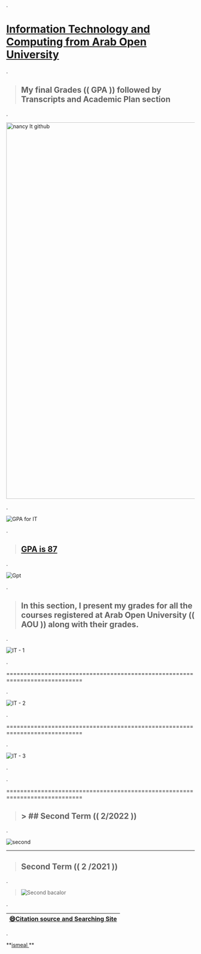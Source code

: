 

.


 # [Information Technology and Computing from Arab Open University](https://github.com/nancyalaswad90/nancyalaswad90/files/12479705/CrystalReportViewer1.pdf)

.



> ## My final Grades  (( GPA )) followed by Transcripts and Academic Plan section

.



<img width="1006" alt="nancy It github" src="https://github.com/nancyalaswad90/nancyalaswad90/assets/36210723/f5c9d0f1-384e-4239-bf7a-fb3bc315f9d0">


.


![GPA for IT](https://github.com/nancyalaswad90/nancyalaswad90/assets/36210723/10baf4d7-82e9-4d81-87b6-df48a35a8455)

.

> ## [GPA is 87 ](https://gpacalculator.net/gpa-scale/3-2-gpa/)


.

![Gpt](https://github.com/nancyalaswad90/nancyalaswad90/assets/36210723/ff3f9abc-87c5-4ed7-a8ce-6602065ebc55)

.



> ##  In this section, I present my grades for all the courses registered at Arab Open University  (( AOU ))  along with their grades.

.


![IT - 1](https://github.com/nancyalaswad90/nancyalaswad90/assets/36210723/7a82a0d7-d661-4dd3-8400-dc317f7c8d79)



.



============================================================================


.

![IT - 2](https://github.com/nancyalaswad90/nancyalaswad90/assets/36210723/c9e51c39-0b44-4bda-bb17-6d65679ddc18)

.


============================================================================

.


![IT - 3](https://github.com/nancyalaswad90/nancyalaswad90/assets/36210723/557076e7-5ff8-4336-904b-326c46da45cf)



.



.






============================================================================




> ## > ## Second Term  (( 2/2022 )) 

.


![second](https://user-images.githubusercontent.com/36210723/153417144-de0c4249-9854-4f57-8111-60701067027c.png)





-------------------------

> ## Second Term  (( 2 /2021 )) 

.

> ![Second bacalor](https://user-images.githubusercontent.com/36210723/125790753-b6518979-2d7d-4ae4-ac66-d3971287fa08.png)

.



| **[😄Citation source and Searching Site](https://github.com/nancyalaswad90/Searching-Site-/blob/main/README.md)**|
 | ------------ | 
 
 
 .


**[ismeal ](https://mdl.arabou.edu.kw/jordan/) **
